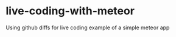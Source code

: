 live-coding-with-meteor
=======================

Using github diffs for live coding example of a simple meteor app
